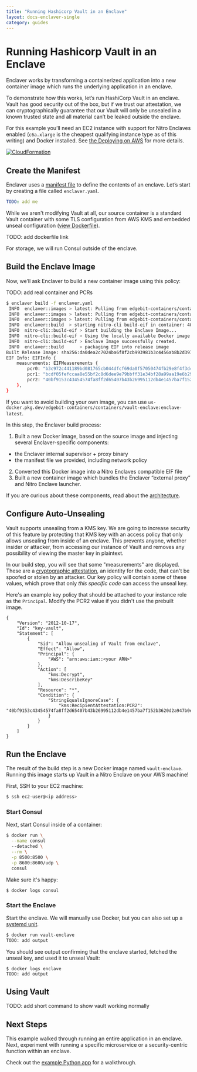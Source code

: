 ```yaml
---
title: "Running Hashicorp Vault in an Enclave"
layout: docs-enclaver-single
category: guides
---
```


# Running Hashicorp Vault in an Enclave

Enclaver works by transforming a containerized application into a new container image which runs the underlying application in an enclave.

To demonstrate how this works, let’s run HashiCorp Vault in an enclave. Vault has good security out of the box, but if we trust our attestation, we can cryptographically guarantee that our Vault will only be unsealed in a known trusted state and all material can’t be leaked outside the enclave.

For this example you’ll need an EC2 instance with support for Nitro Enclaves enabled (`c6a.xlarge` is the cheapest qualifying instance type as of this writing) and Docker installed.  See [the Deploying on AWS](deploy-aws.md) for more details.

[![CloudFormation](img/launch-stack.svg)][cloudformation]

[cloudformation]: https://us-east-1.console.aws.amazon.com/cloudformation/home?region=us-east-1#/stacks/create/review?templateURL=https://enclaver-cloudformation.s3.amazonaws.com/enclaver.cloudformation.yaml&stackName=Enclaver-Demo

## Create the Manifest

Enclaver uses a [manifest file][manifest] to define the contents of an enclave. Let’s start by creating a file called `enclaver.yaml`.

```yaml
TODO: add me
```

While we aren't modifying Vault at all, our source container is a standard Vault container with some TLS configuration from AWS KMS and embedded unseal configuration ([view Dockerfile][dockerfile]).

TODO: add dockerfile link

For storage, we will run Consul outside of the enclave.

## Build the Enclave Image

Now, we’ll ask Enclaver to build a new container image using this policy:

TODO: add real container and PCRs

```sh
$ enclaver build -f enclaver.yaml
 INFO  enclaver::images > latest: Pulling from edgebit-containers/containers/vault-enclave
 INFO  enclaver::images > latest: Pulling from edgebit-containers/containers/odyn
 INFO  enclaver::images > latest: Pulling from edgebit-containers/containers/nitro-cli
 INFO  enclaver::build  > starting nitro-cli build-eif in container: 40bcc4af5c0581c5fb6fc04e2aef4458b326738c7938e08df19244ec3c847972
 INFO  nitro-cli::build-eif > Start building the Enclave Image...
 INFO  nitro-cli::build-eif > Using the locally available Docker image...
 INFO  nitro-cli::build-eif > Enclave Image successfully created.
 INFO  enclaver::build      > packaging EIF into release image
Built Release Image: sha256:da0dea2c7024ba6f8f2cb993981b3c4456ab8b2d397de483d8df1b300aba7b55 (vault-enclave:enclave-latest)
EIF Info: EIFInfo {
    measurements: EIFMeasurements {
        pcr0: "b3c972c441189bd081765cb044dfcf69da0f57050474fb29e8f4f3d4b497cd66567f3f39935dee75d83ea0c9e9483d5a",
        pcr1: "bcdf05fefccaa8e55bf2c8d6dee9e79bbff31e34bf28a99aa19e6b29c37ee80b214a414b7607236edf26fcb78654e63f",
        pcr2: "40bf9153c43454574fa8ff2d65407b43b26995112db4e1457ba7f152b3620d2a947b0e595d513cb07f965b38bf33e5df",
    },
}
```

If you want to avoid building your own image, you can use `us-docker.pkg.dev/edgebit-containers/containers/vault-enclave:enclave-latest`.

In this step, the Enclaver build process:

1. Built a new Docker image, based on the source image and injecting several Enclaver-specific components:
  - the Enclaver internal supervisor + proxy binary
  - the manifest file we provided, including network policy
2. Converted this Docker image into a Nitro Enclaves compatible EIF file
3. Built a new container image which bundles the Enclaver “external proxy” and Nitro Enclave launcher.

If you are curious about these components, read about the [architecture](architecture.md).

## Configure Auto-Unsealing

Vault supports unsealing from a KMS key. We are going to increase security of this feature by protecting that KMS key with an access policy that only allows unsealing from inside of an enclave. This prevents anyone, whether insider or attacker, from accessing our instance of Vault and removes any possibility of viewing the master key in plaintext.

In our build step, you will see that some "measurements" are displayed. These are a [cryptographic attestation][attestation], an identity for the code, that can't be spoofed or stolen by an attacker. Our key policy will contain some of these values, which prove that only _this specific code_ can access the unseal key.

Here's an example key policy that should be attached to your instance role as the `Principal`. Modify the PCR2 value if you didn't use the prebuilt image.

```
{
    "Version": "2012-10-17",
    "Id": "key-vault",
    "Statement": [
        {
            "Sid": "Allow unsealing of Vault from enclave",
            "Effect": "Allow",
            "Principal": {
                "AWS": "arn:aws:iam::<your ARN>"
            },
            "Action": [
                "kms:Decrypt",
                "kms:DescribeKey"
            ],
            "Resource": "*",
            "Condition": {
                "StringEqualsIgnoreCase": {
                    "kms:RecipientAttestation:PCR2": "40bf9153c43454574fa8ff2d65407b43b26995112db4e1457ba7f152b3620d2a947b0e595d513cb07f965b38bf33e5df"
                }
            }
        }
    ]
}
```

## Run the Enclave

The result of the build step is a new Docker image named `vault-enclave`. Running this image starts up Vault in a Nitro Enclave on your AWS machine!

First, SSH to your EC2 machine:

```sh
$ ssh ec2-user@<ip address>
```

### Start Consul

Next, start Consul inside of a container:

```sh
$ docker run \
  --name consul
  --detached \
  --rm \
  -p 8500:8500 \
  -p 8600:8600/udp \
  consul
```

Make sure it's happy:

```
$ docker logs consul
```

### Start the Enclave

Start the enclave. We will manually use Docker, but you can also set up a [systemd unit][unit].

```sh
$ docker run vault-enclave
TODO: add output
```

You should see output confirming that the enclave started, fetched the unseal key, and used it to unseal Vault:

```
$ docker logs enclave
TODO: add output
```

## Using Vault

TODO: add short command to show vault working normally

## Next Steps

This example walked through running an entire application in an enclave. Next, experiment with running a specific microservice or a security-centric function within an enclave.

Check out the [example Python app][guide-app] for a walkthrough.

[manifest]: manifest.md
[dockerfile]: TODO-add-me
[attestation]: architecture.md#calculating-cryptographic-attestations
[unit]: deploy-aws.md#run-via-systemd-unit
[guide-app]: guide-app.md